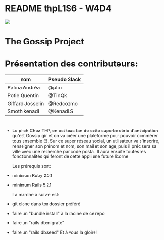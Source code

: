 # README thpL1S6 - W4D4


<img src="https://upload.wikimedia.org/wikipedia/commons/6/62/Ruby_On_Rails_Logo.svg" align="center" />


# The Gossip Project

# Présentation des contributeurs:
nom             | Pseudo Slack
 ------------   | -------------
Palma Andréa    | @plm
Potie Quentin   | @TinQk
Giffard Josselin| @Redcozmo
Smoth kenadi   | @Kenadi.S

#


* Le pitch
Chez THP, on est tous fan de cette superbe série d'anticipation qu'est Gossip girl et on va créer une plateforme pour pouvoir commérer tous ensemble 😏. Sur ce super réseau social, un utilisateur va s'inscrire, renseigner son prénom et nom, son mail et son age, puis il précisera sa ville avec une recherche par code postal. Il aura ensuite toutes les fonctionnalités qui feront de cette appli une future licorne 


  Les prérequis sont: 
* minimum Ruby 2.5.1
* minimum Rails 5.2.1

  La marche à suivre est:
* git clone dans ton dossier préféré
* faire un "bundle install" à la racine de ce repo
* faire un "rails db:migrate"
* faire un "rails db:seed"
Et à vous la gloire!
